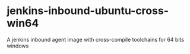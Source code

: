 # jenkins-inbound-ubuntu-cross-win64
A jenkins inbound agent image with cross-compile toolchains for 64 bits windows
